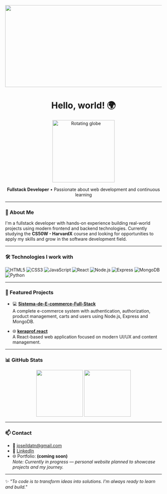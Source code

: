 <div align="center">
<img width="1536" height="263" alt="Josy" src="https://github.com/user-attachments/assets/f6e1491a-80d2-4c23-90bf-45dba5339f59" />


  <h1>Hello, world! 🌍</h1>
  <img src="https://upload.wikimedia.org/wikipedia/commons/3/31/Rotating_earth_animated_transparent.gif"
       alt="Rotating globe"
       width="200"/>
</div>



<p align="center"><strong>Fullstack Developer</strong> • Passionate about web development and continuous learning</p>

---

### 🚀 About Me

I'm a fullstack developer with hands-on experience building real-world projects using modern frontend and backend technologies. Currently studying the **CS50W - HarvardX** course and looking for opportunities to apply my skills and grow in the software development field.

---

### 🛠️ Technologies I work with

![HTML5](https://img.shields.io/badge/HTML5-E34F26?style=for-the-badge&logo=html5&logoColor=white)
![CSS3](https://img.shields.io/badge/CSS3-1572B6?style=for-the-badge&logo=css3&logoColor=white)
![JavaScript](https://img.shields.io/badge/JavaScript-F7DF1E?style=for-the-badge&logo=javascript&logoColor=black)
![React](https://img.shields.io/badge/React-20232A?style=for-the-badge&logo=react&logoColor=61DAFB)
![Node.js](https://img.shields.io/badge/Node.js-339933?style=for-the-badge&logo=nodedotjs&logoColor=white)
![Express](https://img.shields.io/badge/Express.js-000000?style=for-the-badge&logo=express&logoColor=white)
![MongoDB](https://img.shields.io/badge/MongoDB-47A248?style=for-the-badge&logo=mongodb&logoColor=white)
![Python](https://img.shields.io/badge/Python-3776AB?style=for-the-badge&logo=python&logoColor=white)

---

### 📌 Featured Projects

- 💻 [**Sistema-de-E-commerce-Full-Stack**](https://github.com/JosyNascimento/Sistema-de-E-commerce-Full-Stack)  
  A complete e-commerce system with authentication, authorization, product management, carts and users using Node.js, Express and MongoDB.

- 🌐 [**keraprof.react**](https://github.com/JosyNascimento/keraprof.react)  
  A React-based web application focused on modern UI/UX and content management.

---

### 📊 GitHub Stats

<p align="center">
<img src="https://github-readme-stats.vercel.app/api?username=JosyNascimento&show_icons=true&theme=dracula" height="150"/>
<img src="https://github-readme-stats.vercel.app/api/top-langs/?username=JosyNascimento&layout=compact&theme=dracula" height="150"/>
</p>

---

### 📫 Contact

- 📧 joseildatn@gmail.com  
- 💼 [LinkedIn](https://www.linkedin.com/in/joseilda-tereza-do-nascimento-636b7b28a/)  
- 🌐 Portfolio: **(coming soon)**  
  _Note: Currently in progress — personal website planned to showcase projects and my journey._

---

✨ _"To code is to transform ideas into solutions. I'm always ready to learn and build."_  
